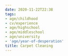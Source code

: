 ```yaml
---
date: 2020-11-22T22:38
tags:
- age/childhood
- cv/experience
- age/highschool
- age/middleschool
- age/university
- 'age/year-of-desperation'
title: Carpet Cleaning
---
```


